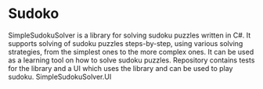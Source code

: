 # Sudoko
SimpleSudokuSolver is a library for solving sudoku puzzles written in C#.  It supports solving of sudoku puzzles steps-by-step, using various solving strategies, from the simplest ones to the more complex ones. It can be used as a learning tool on how to solve sudoku puzzles.  Repository contains tests for the library and a UI which uses the library and can be used to play sudoku.  SimpleSudokuSolver.UI
